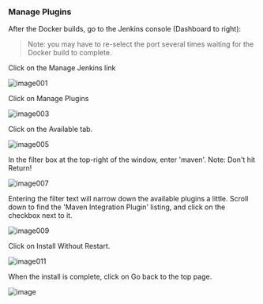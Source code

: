 ### Manage Plugins

After the Docker builds, go to the Jenkins console (Dashboard to right):

>Note: you may have to re-select the port several times waiting for the Docker build to complete.

Click on the Manage Jenkins link

![image001](https://user-images.githubusercontent.com/558905/37422348-76c919a4-2791-11e8-9942-cce124055f09.jpg)

Click on Manage Plugins

![image003](https://user-images.githubusercontent.com/558905/37422350-76f67fa2-2791-11e8-9f96-2b2825fe4027.png)

Click on the Available tab.

![image005](https://user-images.githubusercontent.com/558905/37422352-77182b7a-2791-11e8-944e-4201b9d653c7.png)

In the filter box at the top-right of the window, enter 'maven'. Note: Don't hit Return!

![image007](https://user-images.githubusercontent.com/558905/37422355-773eabf6-2791-11e8-8b00-877a95a9e53b.png)

Entering the filter text will narrow down the available plugins a little. Scroll down to find the 'Maven Integration Plugin' listing, and click on the checkbox next to it.

![image009](https://user-images.githubusercontent.com/558905/37422357-775b69b2-2791-11e8-92ce-d019d2d9523a.png)

Click on Install Without Restart.

![image011](https://user-images.githubusercontent.com/558905/37422359-777bc964-2791-11e8-9d05-6eba7d4acc12.png)

When the install is complete, click on Go back to the top page.

![image](https://user-images.githubusercontent.com/558905/37976532-b573ba92-31af-11e8-9301-8bb0574d0787.png)
